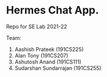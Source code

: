 # Hermes Chat App.

Repo for SE Lab 2021-22

Team: 
1. Aashish Prateek (191CS225)
2. Alan Tony (191CS207)
3. Ashutosh Anand (191CS111)
4. Sudarshan Sundarrajan (191CS255)
